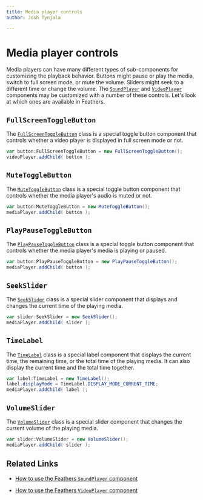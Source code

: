 ```yaml
---
title: Media player controls  
author: Josh Tynjala

---
```

# Media player controls

Media players can have many different types of sub-components for customizing the playback behavior. Buttons might pause or play the media, switch to full screen mode, or mute the volume. Sliders might seek to a different time or change the volume. The [`SoundPlayer`](sound-player.html) and [`VideoPlayer`](video-player.html) components may be customized with a number of these controls. Let's look at which ones are available in Feathers.

## `FullScreenToggleButton`

The [`FullScreenToggleButton`](../api-reference/feathers/media/FullScreenToggleButton.html) class is a special toggle button component that controls whether a video player is displayed in full screen mode or not.

``` actionscript
var button:FullScreenToggleButton = new FullScreenToggleButton();
videoPlayer.addChild( button );
```

## `MuteToggleButton`

The [`MuteToggleButton`](../api-reference/feathers/media/MuteToggleButton.html) class is a special toggle button component that controls whether the media player's audio is muted or not.

``` actionscript
var button:MuteToggleButton = new MuteToggleButton();
mediaPlayer.addChild( button );
```

## `PlayPauseToggleButton`

The [`PlayPauseToggleButton`](../api-reference/feathers/media/PlayPauseToggleButton.html) class is a special toggle button component that controls whether the media player's media is playing or paused.

``` actionscript
var button:PlayPauseToggleButton = new PlayPauseToggleButton();
mediaPlayer.addChild( button );
```

## `SeekSlider`

The [`SeekSlider`](../api-reference/feathers/media/SeekSlider.html) class is a special slider component that displays and changes the current time of the playing media.

``` actionscript
var slider:SeekSlider = new SeekSlider();
mediaPlayer.addChild( slider );
```

## `TimeLabel`

The [`TimeLabel`](../api-reference/feathers/media/TimeLabel.html) class is a special label component that displays the current time, the remaining time, or the total time of the playing media. It can also display the current time and the total time together.

``` actionscript
var label:TimeLabel = new TimeLabel();
label.displayMode = TimeLabel.DISPLAY_MODE_CURRENT_TIME;
mediaPlayer.addChild( label );
```

## `VolumeSlider`

The [`VolumeSlider`](../api-reference/feathers/media/VolumeSlider.html) class is a special slider component that changes the current volume of the playing media.

``` actionscript
var slider:VolumeSlider = new VolumeSlider();
mediaPlayer.addChild( slider );
```

## Related Links

-   [How to use the Feathers `SoundPlayer` component](sound-player.html)

-   [How to use the Feathers `VideoPlayer` component](video-player.html)